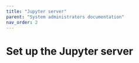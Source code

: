 ```yaml
---
title: "Jupyter server"
parent: "System administrators documentation"
nav_order: 2
---
```


# Set up the Jupyter server
